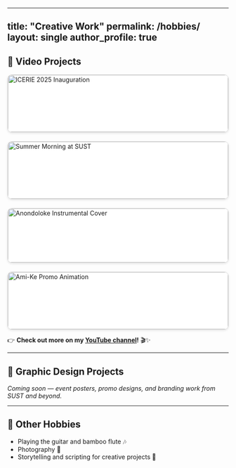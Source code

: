 
---
title: "Creative Work"
permalink: /hobbies/
layout: single
author_profile: true
---

<style>
.video-grid {
  display: grid;
  grid-template-columns: repeat(auto-fit, minmax(320px, 1fr));
  gap: 20px;
}

.video-card {
  border: 1px solid #ddd;
  border-radius: 10px;
  overflow: hidden;
  box-shadow: 0 2px 5px rgba(0,0,0,0.1);
  transition: transform 0.3s ease, box-shadow 0.3s ease;
  background-color: #fff;
}

.video-card:hover {
  transform: translateY(-5px);
  box-shadow: 0 4px 15px rgba(0,0,0,0.2);
}

.video-thumb img {
  width: 100%;
  height: auto;
  display: block;
}

.video-details {
  padding: 10px 15px;
}

.video-details h4 {
  margin: 0 0 5px 0;
  font-size: 16px;
}

.video-details p {
  font-size: 14px;
  color: #555;
}
</style>

## 🎥 Video Projects

<div class="video-grid">

<div class="video-card">
  <a href="https://youtu.be/jUUbEcVFshs" target="_blank">
    <div class="video-thumb">
      <img src="https://img.youtube.com/vi/jUUbEcVFshs/hqdefault.jpg" alt="ICERIE 2025 Inauguration">
    </div>
    <div class="video-details">
      <h4>🎬 ICERIE 2025 Inauguration Video</h4>
      <p>Concept, edit, production and voiceover by me. Created for the 8th ICERIE conference.</p>
    </div>
  </a>
</div>

<div class="video-card">
  <a href="https://youtu.be/HtsAU10E8yY" target="_blank">
    <div class="video-thumb">
      <img src="https://img.youtube.com/vi/HtsAU10E8yY/hqdefault.jpg" alt="Summer Morning at SUST">
    </div>
    <div class="video-details">
      <h4>🎬 A Quiet Summer Morning at SUST</h4>
      <p>A personal walk to class on a beautiful morning. Late to class — but worth it.</p>
    </div>
  </a>
</div>

<div class="video-card">
  <a href="https://youtu.be/_GATAdcGc-w" target="_blank">
    <div class="video-thumb">
      <img src="https://img.youtube.com/vi/_GATAdcGc-w/hqdefault.jpg" alt="Anondoloke Instrumental Cover">
    </div>
    <div class="video-details">
      <h4>🎼 Instrumental Cover of Anondoloke</h4>
      <p>Flute and violin instrumental of Tagore’s classic. Edited with Tomal bhai.</p>
    </div>
  </a>
</div>

<div class="video-card">
  <a href="https://youtu.be/utSZn2ahLc0" target="_blank">
    <div class="video-thumb">
      <img src="https://img.youtube.com/vi/utSZn2ahLc0/hqdefault.jpg" alt="Ami-Ke Promo Animation">
    </div>
    <div class="video-details">
      <h4>🎬 Animated Promo: Ami-Ke</h4>
      <p>Event promo video for AAJ Muktomancho. Learned After Effects just for this project.</p>
    </div>
  </a>
</div>

</div>

👉 **Check out more on my [YouTube channel](https://www.youtube.com/@raiedahmednishat8883/)!** 🎬✨

---

## 🎨 Graphic Design Projects

*Coming soon — event posters, promo designs, and branding work from SUST and beyond.*

---

## 🎸 Other Hobbies

- Playing the guitar and bamboo flute 🎶  
- Photography 📸  
- Storytelling and scripting for creative projects 📝
